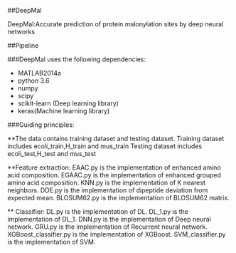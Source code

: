 ##DeepMal

DeepMal:Accurate prediction of protein malonylation sites by deep neural networks

##Pipeline



###DeepMal uses the following dependencies:
* MATLAB2014a
* python 3.6 
* numpy
* scipy
* scikit-learn (Deep learning library)
* keras(Machine learning library)


###Guiding principles:

**The data contains training dataset and testing dataset.
   Training dataset includes ecoli_train,H_train and mus_train
   Testing dataset includes ecoli_test,H_test and mus_test

**Feature extraction:
   EAAC.py is the implementation of enhanced amino acid composition.
   EGAAC.py is the implementation of enhanced grouped amino acid composition.
   KNN.py is the implementation of K nearest neighbors.
   DDE.py is the implementation of dipeptide deviation from expected mean.
   BLOSUM62.py is the implementation of BLOSUM62 matrix.
   

** Classifier:
   DL.py is the implementation of DL.
   DL_1.py is the implementation of DL_1.
   DNN.py is the implementation of Deep neural network.
   GRU.py is the implementation of Recurrent neural network.
   XGBoost_classifier.py is the implementation of XGBoost.
   SVM_classifier.py is the implementation of SVM.


